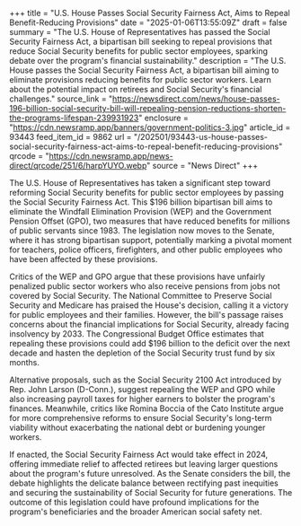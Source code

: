 +++
title = "U.S. House Passes Social Security Fairness Act, Aims to Repeal Benefit-Reducing Provisions"
date = "2025-01-06T13:55:09Z"
draft = false
summary = "The U.S. House of Representatives has passed the Social Security Fairness Act, a bipartisan bill seeking to repeal provisions that reduce Social Security benefits for public sector employees, sparking debate over the program's financial sustainability."
description = "The U.S. House passes the Social Security Fairness Act, a bipartisan bill aiming to eliminate provisions reducing benefits for public sector workers. Learn about the potential impact on retirees and Social Security's financial challenges."
source_link = "https://newsdirect.com/news/house-passes-196-billion-social-security-bill-will-repealing-pension-reductions-shorten-the-programs-lifespan-239931923"
enclosure = "https://cdn.newsramp.app/banners/government-politics-3.jpg"
article_id = 93443
feed_item_id = 9862
url = "/202501/93443-us-house-passes-social-security-fairness-act-aims-to-repeal-benefit-reducing-provisions"
qrcode = "https://cdn.newsramp.app/news-direct/qrcode/251/6/harpYUYO.webp"
source = "News Direct"
+++

<p>The U.S. House of Representatives has taken a significant step toward reforming Social Security benefits for public sector employees by passing the Social Security Fairness Act. This $196 billion bipartisan bill aims to eliminate the Windfall Elimination Provision (WEP) and the Government Pension Offset (GPO), two measures that have reduced benefits for millions of public servants since 1983. The legislation now moves to the Senate, where it has strong bipartisan support, potentially marking a pivotal moment for teachers, police officers, firefighters, and other public employees who have been affected by these provisions.</p><p>Critics of the WEP and GPO argue that these provisions have unfairly penalized public sector workers who also receive pensions from jobs not covered by Social Security. The National Committee to Preserve Social Security and Medicare has praised the House's decision, calling it a victory for public employees and their families. However, the bill's passage raises concerns about the financial implications for Social Security, already facing insolvency by 2033. The Congressional Budget Office estimates that repealing these provisions could add $196 billion to the deficit over the next decade and hasten the depletion of the Social Security trust fund by six months.</p><p>Alternative proposals, such as the Social Security 2100 Act introduced by Rep. John Larson (D-Conn.), suggest repealing the WEP and GPO while also increasing payroll taxes for higher earners to bolster the program's finances. Meanwhile, critics like Romina Boccia of the Cato Institute argue for more comprehensive reforms to ensure Social Security's long-term viability without exacerbating the national debt or burdening younger workers.</p><p>If enacted, the Social Security Fairness Act would take effect in 2024, offering immediate relief to affected retirees but leaving larger questions about the program's future unresolved. As the Senate considers the bill, the debate highlights the delicate balance between rectifying past inequities and securing the sustainability of Social Security for future generations. The outcome of this legislation could have profound implications for the program's beneficiaries and the broader American social safety net.</p>